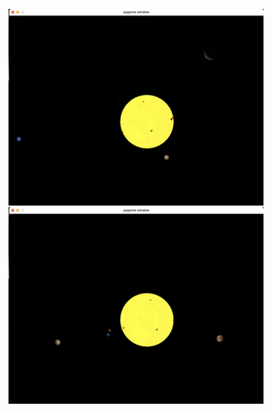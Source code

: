 ![image-1](./images/Screenshot%202025-05-15%20at%2010.45.52.png)
![image-2](./images/Screenshot%202025-05-15%20at%2010.45.59.png)